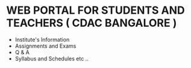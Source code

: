 # WEB PORTAL FOR STUDENTS AND TEACHERS ( CDAC BANGALORE )

* Institute's Information
* Assignments and Exams
* Q & A
* Syllabus and Schedules etc ..
